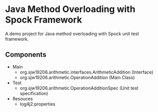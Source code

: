 # Java Method Overloading with Spock Framework
A demo project for Java method overloading with Spock unit test framework.

## Components
+ Main
  - org.sjw19206.arithmetic.interfaces.ArithmeticAddition (Interface)
  - org.sjw19206.arithmetic.OperationAddition (Main Class)
+ Test
  - org.sjw19206.arithmetic.OperationAdditionSpec (Unit test specification)
+ Resouces
  - log4j2.properties
